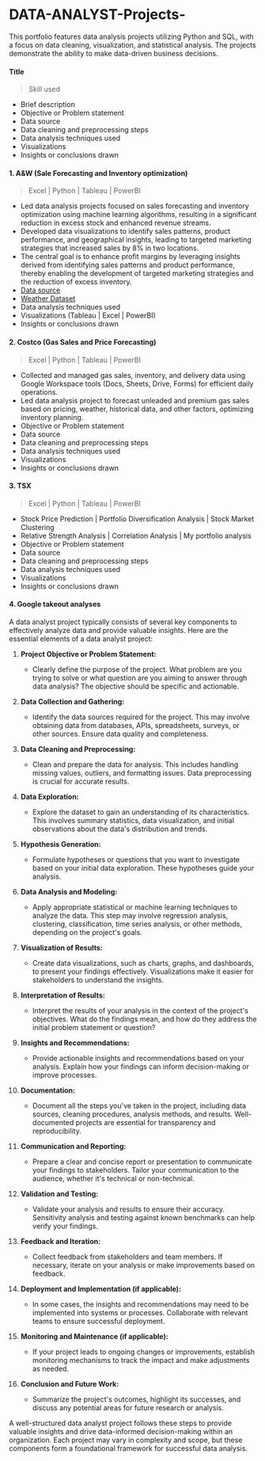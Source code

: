 # DATA-ANALYST-Projects-
This portfolio features data analysis projects utilizing Python and SQL, with a focus on data cleaning, visualization, and statistical analysis. The projects demonstrate the ability to make data-driven business decisions.

#### Title 
> Skill used
- Brief description
- Objective or Problem statement
- Data source
- Data cleaning and preprocessing steps
- Data analysis techniques used
- Visualizations
- Insights or conclusions drawn

#### 1. A&W (Sale Forecasting and Inventory optimization) 
> Excel | Python | Tableau | PowerBI  
- Led data analysis projects focused on sales forecasting and inventory optimization using machine learning algorithms, resulting in a significant reduction in excess stock and enhanced revenue streams.
- Developed data visualizations to identify sales patterns, product performance, and geographical insights, leading to targeted marketing strategies that increased sales by 8% in two locations.
- The central goal is to enhance profit margins by leveraging insights derived from identifying sales patterns and product performance, thereby enabling the development of targeted marketing strategies and the reduction of excess inventory.
- [Data source](https://docs.google.com/spreadsheets/d/11KX8gmEfJqTC1QwU_jVFVG2OGzxZ982dUW1hyzCvOFE/edit#gid=0)
- [Weather Dataset](https://toronto.weatherstats.ca/download.html)
- Data analysis techniques used
- Visualizations (Tableau | Excel | PowerBI)
- Insights or conclusions drawn

#### 2. Costco (Gas Sales and Price Forecasting)  
> Excel | Python | Tableau | PowerBI  
- Collected and managed gas sales, inventory, and delivery data using Google Workspace tools (Docs, Sheets, Drive, Forms) for efficient daily operations.
- Led data analysis project to forecast unleaded and premium gas sales based on pricing, weather, historical data, and other factors, optimizing inventory planning.
- Objective or Problem statement
- Data source
- Data cleaning and preprocessing steps
- Data analysis techniques used
- Visualizations
- Insights or conclusions drawn

#### 3. TSX 
> Excel | Python | Tableau | PowerBI  
- Stock Price Prediction | Portfolio Diversification Analysis | Stock Market Clustering
- Relative Strength Analysis | Correlation Analysis | My portfolio analysis
- Objective or Problem statement
- Data source
- Data cleaning and preprocessing steps
- Data analysis techniques used
- Visualizations
- Insights or conclusions drawn

#### 4. Google takeout analyses

A data analyst project typically consists of several key components to effectively analyze data and provide valuable insights. Here are the essential elements of a data analyst project:

1. **Project Objective or Problem Statement:**
   - Clearly define the purpose of the project. What problem are you trying to solve or what question are you aiming to answer through data analysis? The objective should be specific and actionable.

2. **Data Collection and Gathering:**
   - Identify the data sources required for the project. This may involve obtaining data from databases, APIs, spreadsheets, surveys, or other sources. Ensure data quality and completeness.

3. **Data Cleaning and Preprocessing:**
   - Clean and prepare the data for analysis. This includes handling missing values, outliers, and formatting issues. Data preprocessing is crucial for accurate results.

4. **Data Exploration:**
   - Explore the dataset to gain an understanding of its characteristics. This involves summary statistics, data visualization, and initial observations about the data's distribution and trends.

5. **Hypothesis Generation:**
   - Formulate hypotheses or questions that you want to investigate based on your initial data exploration. These hypotheses guide your analysis.

6. **Data Analysis and Modeling:**
   - Apply appropriate statistical or machine learning techniques to analyze the data. This step may involve regression analysis, clustering, classification, time series analysis, or other methods, depending on the project's goals.

7. **Visualization of Results:**
   - Create data visualizations, such as charts, graphs, and dashboards, to present your findings effectively. Visualizations make it easier for stakeholders to understand the insights.

8. **Interpretation of Results:**
   - Interpret the results of your analysis in the context of the project's objectives. What do the findings mean, and how do they address the initial problem statement or question?

9. **Insights and Recommendations:**
   - Provide actionable insights and recommendations based on your analysis. Explain how your findings can inform decision-making or improve processes.

10. **Documentation:**
    - Document all the steps you've taken in the project, including data sources, cleaning procedures, analysis methods, and results. Well-documented projects are essential for transparency and reproducibility.

11. **Communication and Reporting:**
    - Prepare a clear and concise report or presentation to communicate your findings to stakeholders. Tailor your communication to the audience, whether it's technical or non-technical.

12. **Validation and Testing:**
    - Validate your analysis and results to ensure their accuracy. Sensitivity analysis and testing against known benchmarks can help verify your findings.

13. **Feedback and Iteration:**
    - Collect feedback from stakeholders and team members. If necessary, iterate on your analysis or make improvements based on feedback.

14. **Deployment and Implementation (if applicable):**
    - In some cases, the insights and recommendations may need to be implemented into systems or processes. Collaborate with relevant teams to ensure successful deployment.

15. **Monitoring and Maintenance (if applicable):**
    - If your project leads to ongoing changes or improvements, establish monitoring mechanisms to track the impact and make adjustments as needed.

16. **Conclusion and Future Work:**
    - Summarize the project's outcomes, highlight its successes, and discuss any potential areas for future research or analysis.

A well-structured data analyst project follows these steps to provide valuable insights and drive data-informed decision-making within an organization. Each project may vary in complexity and scope, but these components form a foundational framework for successful data analysis.
